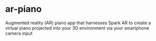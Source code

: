 # ar-piano
Augmented reality (AR) piano app that harnesses Spark AR to create a virtual piano projected into your 3D environment via your smartphone camera input

